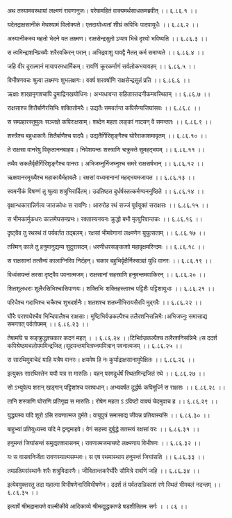 अथ तस्यामवस्थायां लक्ष्मणं रावणानुजः।
परेषामहितं वाक्यमर्थसाधकमब्रवीत् ।। ६.८६.१ ।।

यदेतद्राक्षसानीकं मेघश्यामं विलोक्यते।
एतदायोध्यतां शीघ्रं कपिभिः पादपायुधैः ।। ६.८६.२ ।।

अस्यानीकस्य महतो भेदने यत लक्ष्मण।
राक्षसेन्द्रसुतो ऽप्यत्र भिन्ने दृश्यो भविष्यति ।। ६.८६.३ ।।

स त्वमिन्द्राशनिप्रख्यैः शरैरवकिरन् परान्।
अभिद्रवाशु यावद्वै नैतत् कर्म समाप्यते ।। ६.८६.४ ।।

जहि वीर दुरात्मानं मायापरमधार्मिकम्।
रावणिं क्रूरकर्माणं सर्वलोकभयावहम् ।। ६.८६.५ ।।

विभीषणवचः श्रुत्वा लक्ष्मणः शुभलक्षणः।
ववर्ष शरवर्षाणि राक्षसेन्द्रसुतं प्रति ।। ६.८६.६ ।।

ऋक्षाः शाखामृगाश्चापि द्रुमाद्रिनखयोधिनः।
अभ्यधावन्त सहितास्तदनीकमवस्थितम् ।। ६.८६.७ ।।

राक्षसाश्च शितैर्बाणैरसिभिः शक्तितोमरैः।
उद्यतैः समवर्तन्त कपिसैन्यजिघांसवः ।। ६.८६.८ ।।

स सम्प्रहारस्तुमुलः सञ्जज्ञे कपिराक्षसाम्।
शब्देन महता लङ्कां नादयन् वै समन्ततः ।। ६.८६.९ ।।

शस्त्रैश्च बहुधाकारैः शितैर्बाणैश्च पादपैः।
उद्यतैर्गिरिशृङ्गैश्च घोरैराकाशमावृतम् ।। ६.८६.१० ।।

ते राक्षसा वानरेषु विकृताननबाहवः।
निवेशयन्तः शस्त्राणि चक्रुस्ते सुमहद्भयम् ।। ६.८६.११ ।।

तथैव सकलैर्वृक्षैर्गिरिशृङ्गैश्च वानराः।
अभिजघ्नुर्निजघ्नुश्च समरे राक्षसर्षभान् ।। ६.८६.१२ ।।

ऋक्षवानरमुख्यैश्च महाकायैर्महाबलैः।
रक्षसां वध्यमानानां महद्भयमजायत ।। ६.८६.१३ ।।

स्वमनीकं विषण्णं तु श्रुत्वा शत्रुभिरार्दितम्।
उदतिष्ठत दुर्धर्षस्तत्कर्मण्यननुष्ठिते ।। ६.८६.१४ ।।

वृक्षान्धकारान्निर्गत्य जातक्रोधः स रावणिः।
आरुरोह रथं सज्जं पूर्वयुक्तं सराक्षसः ।। ६.८६.१५ ।।

स भीमकार्मुकधरः कालमेघसमप्रभः।
रक्तास्यनयनः क्रुद्धो बभौ मृत्युरिवान्तकः ।। ६.८६.१६ ।।

दृष्ट्वैव तु रथस्थं तं पर्यवर्तत तद्बलम्।
रक्षसां भीमवेगानां लक्ष्मणेन युयुत्सताम् ।। ६.८६.१७ ।।

तस्मिन् काले तु हनुमानुद्यम्य सुदुरासदम्।
धरणीधरसङ्काशो महावृक्षमरिन्दमः ।। ६.८६.१८ ।।

स राक्षसानां तत्सैन्यं कालाग्निरिव निर्दहन्।
चकार बहुभिर्वृक्षैर्निस्सञ्ज्ञं युधि वानरः ।। ६.८६.१९ ।।

विध्वंसयन्तं तरसा दृष्ट्वैव पवनात्मजम्।
राक्षसानां सहस्राणि हनुमन्तमवाकिरन् ।। ६.८६.२० ।।

शितशूलधराः शूलैरसिभिश्चासिपाणयः।
शक्तिभिः शक्तिहस्ताश्च पट्टिशैः पट्टिशायुधाः ।। ६.८६.२१ ।।

परिधैश्च गदाभिश्च चक्रैश्च शुभदर्शनैः।
शतशश्च शतघ्नीभिरायसैरपि मुद्गरैः ।। ६.८६.२२ ।।

घौरैः परश्वधैश्चैव भिन्दिपालैश्च राक्षसाः।
मुष्टिभिर्वज्रकल्पैश्च तलैरशनिसन्निभैः।अभिजघ्नुः समासाद्य समन्तात् पर्वतोपमम् ।। ६.८६.२३ ।।

तेषामपि च सङ्क्रुद्धश्चकार कदनं महत् ।
। ६.८६.२४ ।।टिभिर्वज्रकल्पैश्च तलैरशनिसन्निभैः।स ददर्श कपिश्रेष्ठमचलोपममिन्द्रजित्।सूदयन्तमभित्रघ्नममित्रान् पवनात्मजम् ।। ६.८६.२५ ।।

स सारथिमुवाचेदं याहि यत्रैष वानरः।
क्षयमेष हि नः कुर्याद्राक्षसानामुपेक्षितः ।। ६.८६.२६ ।।

इत्युक्तः सारथिस्तेन ययौ यत्र स मारुतिः।
वहन् परमदुर्धर्षं स्थितमिन्द्रजितं रथे ।। ६.८६.२७ ।।

सो ऽभ्युपेत्य शरान् खड्गान् पट्टिशांश्च परश्वधान्।
अभ्यवर्षत दुर्द्धर्षः कपिमूर्ध्नि स राक्षसः ।। ६.८६.२८ ।।

तानि शस्त्राणि घोराणि प्रतिगृह्य स मारुतिः।
रोषेण महता ऽ ऽविष्टो वाक्यं चेदमुवाच ह ।। ६.८६.२९ ।।

युद्ध्यस्व यदि शूरो ऽसि रावणात्मज दुर्मते।
वायुपुत्रं समासाद्य जीवन्न प्रतियास्यसि ।। ६.८६.३० ।।

बाहुभ्यां प्रतियुध्यस्व यदि मे द्वन्द्वमाहवे।
वेगं सहस्व दुर्बुद्धे ततस्त्वं रक्षसां वरः ।। ६.८६.३१ ।।

हनुमन्तं जिघांसन्तं समुद्यतशरासनम्।
रावणात्मजमाचष्टे लक्ष्मणाय विभीषणः ।। ६.८६.३२ ।।

यः स वासवनिर्जेता रावणस्यात्मसम्भवः।
स एष रथमास्थाय हनुमन्तं जिघांसति ।। ६.८६.३३ ।।

तमप्रतिमसंस्थानैः शरैः शत्रुविदारणैः।
जीवितान्तकरैर्घोरैः सौमित्रे रावणिं जहि ।। ६.८६.३४ ।।

इत्येवमुक्तस्तु तदा महात्मा विभीषणेनारिविभीषणेन।
ददर्श तं पर्वतसन्निकाशं रणे स्थितं भीमबलं नदन्तम् ।। ६.८६.३५ ।।

इत्यार्षे श्रीमद्रामायणे वाल्मीकीये आदिकाव्ये श्रीमद्युद्धकाण्डे षडशीतितमः सर्गः ।
। ८६ ।।


